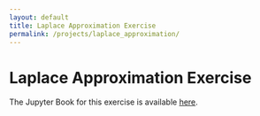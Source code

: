 ```yaml
---
layout: default
title: Laplace Approximation Exercise
permalink: /projects/laplace_approximation/
---
```


# Laplace Approximation Exercise

The Jupyter Book for this exercise is available [here](./_build/_page/Laplace_exercise/html/Laplace_exercise.html).